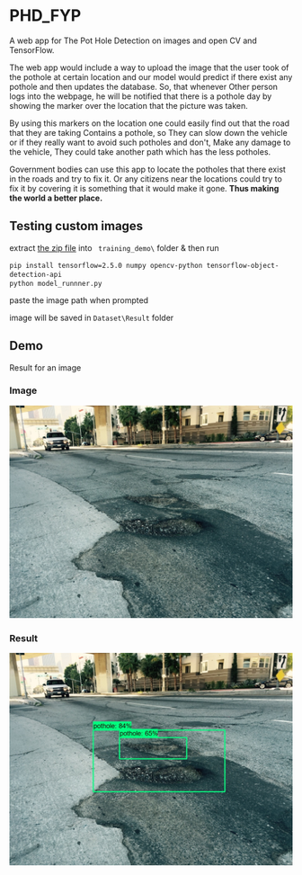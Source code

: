 # PHD_FYP
A web app for The Pot Hole Detection on images and open CV and TensorFlow.

The web app would include a way to upload the image that the user took of the pothole at certain location and our model would predict if there exist any pothole  and then updates the database. So, that whenever Other person logs into the webpage, he will be notified that there is a pothole day by showing the marker over the location that the picture was taken.


By using this markers on the location one could easily find out that the road that they are taking Contains a pothole, so They can slow down the vehicle or if they really want to avoid such potholes and don't, Make any damage to the vehicle, They could take another path which has the less potholes. 

Government bodies can use this app to locate the potholes that there exist in the roads and try to fix it. Or any citizens near the locations could try to fix it by covering it is something that it would make it gone. **Thus making the world a better place.**

## Testing custom images

extract [the zip file](https://1drv.ms/u/s!AhCzSwMWU4mgjWGoSiiHpkaqP8YB?e=vfD9JB) into ` training_demo\` folder & then run

```
pip install tensorflow=2.5.0 numpy opencv-python tensorflow-object-detection-api
python model_runnner.py
```

paste the image path when prompted

image will be saved in ` Dataset\Result ` folder

## Demo

Result for an image
### Image 

![Original](https://github.com/Mahanth-Maha/PHD_FYP/blob/main/Dataset/train/potholes/img00000.JPEG)

### Result

![detected](https://github.com/Mahanth-Maha/PHD_FYP/blob/main/Dataset/Result/res_img00000.JPEG)
